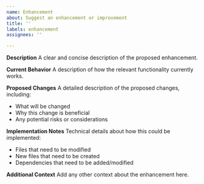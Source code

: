 ```yaml
---
name: Enhancement
about: Suggest an enhancement or improvement
title: ''
labels: enhancement
assignees: ''

---
```


**Description**
A clear and concise description of the proposed enhancement.

**Current Behavior**
A description of how the relevant functionality currently works.

**Proposed Changes**
A detailed description of the proposed changes, including:
- What will be changed
- Why this change is beneficial
- Any potential risks or considerations

**Implementation Notes**
Technical details about how this could be implemented:
- Files that need to be modified
- New files that need to be created
- Dependencies that need to be added/modified

**Additional Context**
Add any other context about the enhancement here.
